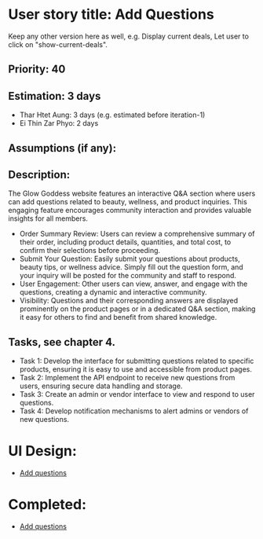 # User story title: Add Questions

Keep any other version here as well, e.g. Display current deals, Let user to click on "show-current-deals".

## Priority: 40

## Estimation: 3 days
* Thar Htet Aung: 3 days (e.g. estimated before iteration-1)
* Ei Thin Zar Phyo: 2 days

## Assumptions (if any):

## Description: 
The Glow Goddess website features an interactive Q&A section where users can add questions related to beauty, wellness, and product inquiries. This engaging feature encourages community interaction and provides valuable insights for all members.
* Order Summary Review: Users can review a comprehensive summary of their order, including product details, quantities, and total cost, to confirm their selections before proceeding.
* Submit Your Question: Easily submit your questions about products, beauty tips, or wellness advice. Simply fill out the question form, and your inquiry will be posted for the community and staff to respond.
* User Engagement: Other users can view, answer, and engage with the questions, creating a dynamic and interactive community.
* Visibility: Questions and their corresponding answers are displayed prominently on the product pages or in a dedicated Q&A section, making it easy for others to find and benefit from shared knowledge.

## Tasks, see chapter 4.

* Task 1: Develop the interface for submitting questions related to specific products, ensuring it is easy to use and accessible from product pages.
* Task 2: Implement the API endpoint to receive new questions from users, ensuring secure data handling and storage.
* Task 3: Create an admin or vendor interface to view and respond to user questions.
* Task 4: Develop notification mechanisms to alert admins or vendors of new questions.

# UI Design:
* [Add questions](./add_questions.png)


# Completed: 
* [Add questions](./add_questions.png)

